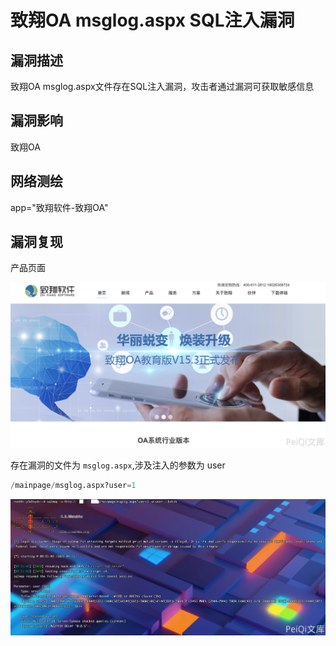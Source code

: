 # 致翔OA msglog.aspx SQL注入漏洞

## 漏洞描述

致翔OA msglog.aspx文件存在SQL注入漏洞，攻击者通过漏洞可获取敏感信息

## 漏洞影响

<a-checkbox checked>致翔OA </a-checkbox></br>

## 网络测绘

<a-checkbox checked>app="致翔软件-致翔OA"</a-checkbox></br>

## 漏洞复现

产品页面

![img](../../../.vuepress/public/img/1631324925929-fd15dc5d-cf9b-40d0-bd7d-b663b3f7a5c7.png)

存在漏洞的文件为 `msglog.aspx`,涉及注入的参数为 user

```python
/mainpage/msglog.aspx?user=1
```

![img](../../../.vuepress/public/img/1631325086420-5f224861-97a8-40e2-84fa-f7cad4ee705c.png)